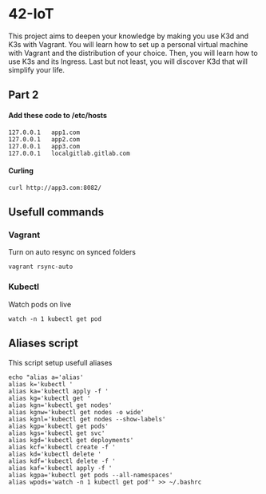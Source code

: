 # 42-IoT

This project aims to deepen your knowledge by making you use K3d and K3s with
Vagrant.
You will learn how to set up a personal virtual machine with Vagrant and the
distribution of your choice. Then, you will learn how to use K3s and its Ingress.
Last but not least, you will discover K3d that will simplify your life.

## Part 2

#### Add these code to /etc/hosts

	127.0.0.1	app1.com
	127.0.0.1	app2.com
	127.0.0.1	app3.com
	127.0.0.1	localgitlab.gitlab.com


#### Curling

	curl http://app3.com:8082/

## Usefull commands

### Vagrant
Turn on auto resync on synced folders

	vagrant rsync-auto

### Kubectl
Watch pods on live

	watch -n 1 kubectl get pod


## Aliases script
This script setup usefull aliases

	echo "alias a='alias'
	alias k='kubectl '
	alias ka='kubectl apply -f '
	alias kg='kubectl get '
	alias kgn='kubectl get nodes'
	alias kgnw='kubectl get nodes -o wide'
	alias kgnl='kubectl get nodes --show-labels'
	alias kgp='kubectl get pods'
	alias kgs='kubectl get svc'
	alias kgd='kubectl get deployments'
	alias kcf='kubectl create -f '
	alias kd='kubectl delete '
	alias kdf='kubectl delete -f '
	alias kaf='kubectl apply -f '
	alias kgpa='kubectl get pods --all-namespaces'
	alias wpods='watch -n 1 kubectl get pod'" >> ~/.bashrc

